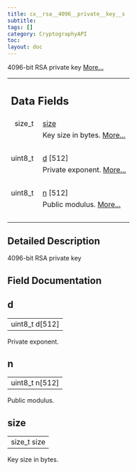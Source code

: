 ```yaml
---
title: cx__rsa__4096__private__key__s
subtitle:
tags: []
category: CryptographyAPI
toc:
layout: doc
---
```



<p>4096-bit RSA private key  
 <a href="../cx__rsa__4096__private__key__s#details">More...</a></p>
<table class="memberdecls">
<tr class="heading"><td colspan="2"><h2 class="groupheader"><a name="pub-attribs"></a>
Data Fields</h2></td></tr>
<tr class="memitem:a854352f53b148adc24983a58a1866d66"><td class="memItemLeft" align="right" valign="top">size_t&#160;</td><td class="memItemRight" valign="bottom"><a class="el" href="../cx__rsa__4096__private__key__s#a854352f53b148adc24983a58a1866d66">size</a></td></tr>
<tr class="memdesc:a854352f53b148adc24983a58a1866d66"><td class="mdescLeft">&#160;</td><td class="mdescRight">Key size in bytes.  <a href="#a854352f53b148adc24983a58a1866d66">More...</a><br /></td></tr>
<tr class="separator:a854352f53b148adc24983a58a1866d66"><td class="memSeparator" colspan="2">&#160;</td></tr>
<tr class="memitem:af7bf60e9e6a4b6cb39e5a68c6606f92e"><td class="memItemLeft" align="right" valign="top">uint8_t&#160;</td><td class="memItemRight" valign="bottom"><a class="el" href="../cx__rsa__4096__private__key__s#af7bf60e9e6a4b6cb39e5a68c6606f92e">d</a> [512]</td></tr>
<tr class="memdesc:af7bf60e9e6a4b6cb39e5a68c6606f92e"><td class="mdescLeft">&#160;</td><td class="mdescRight">Private exponent.  <a href="#af7bf60e9e6a4b6cb39e5a68c6606f92e">More...</a><br /></td></tr>
<tr class="separator:af7bf60e9e6a4b6cb39e5a68c6606f92e"><td class="memSeparator" colspan="2">&#160;</td></tr>
<tr class="memitem:ac20a68943054b72d682deede0e8f330d"><td class="memItemLeft" align="right" valign="top">uint8_t&#160;</td><td class="memItemRight" valign="bottom"><a class="el" href="../cx__rsa__4096__private__key__s#ac20a68943054b72d682deede0e8f330d">n</a> [512]</td></tr>
<tr class="memdesc:ac20a68943054b72d682deede0e8f330d"><td class="mdescLeft">&#160;</td><td class="mdescRight">Public modulus.  <a href="#ac20a68943054b72d682deede0e8f330d">More...</a><br /></td></tr>
<tr class="separator:ac20a68943054b72d682deede0e8f330d"><td class="memSeparator" colspan="2">&#160;</td></tr>
</table>
<a name="details" id="details"></a>

## Detailed Description

<div class="textblock"><p>4096-bit RSA private key </p>
</div><h2 class="groupheader">Field Documentation</h2>
<a id="af7bf60e9e6a4b6cb39e5a68c6606f92e"></a>
<h2 class="memtitle">d</h2>

<div class="memitem">
<div class="memproto">
      <table class="memname">
        <tr>
          <td class="memname">uint8_t d[512]</td>
        </tr>
      </table>
</div><div class="memdoc">

<p>Private exponent. </p>

</div>
</div>
<a id="ac20a68943054b72d682deede0e8f330d"></a>
<h2 class="memtitle">n</h2>

<div class="memitem">
<div class="memproto">
      <table class="memname">
        <tr>
          <td class="memname">uint8_t n[512]</td>
        </tr>
      </table>
</div><div class="memdoc">

<p>Public modulus. </p>

</div>
</div>
<a id="a854352f53b148adc24983a58a1866d66"></a>
<h2 class="memtitle">size</h2>

<div class="memitem">
<div class="memproto">
      <table class="memname">
        <tr>
          <td class="memname">size_t size</td>
        </tr>
      </table>
</div><div class="memdoc">

<p>Key size in bytes. </p>

</div>
</div>
